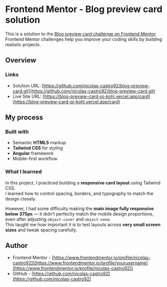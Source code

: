 # Frontend Mentor - Blog preview card solution

This is a solution to the [Blog preview card challenge on Frontend Mentor](https://www.frontendmentor.io/challenges/blog-preview-card-ckPaj01IcS). Frontend Mentor challenges help you improve your coding skills by building realistic projects.

## Overview


### Links

- Solution URL: [https://github.com/nicolas-castro92/blog-preview-card.git](https://github.com/nicolas-castro92/blog-preview-card.git)
- Live Site URL: [https://blog-preview-card-pi-kohl.vercel.app/card](https://blog-preview-card-pi-kohl.vercel.app/card)

## My process

### Built with

- Semantic **HTML5** markup  
- **Tailwind CSS** for styling  
- **Angular** framework  
- Mobile-first workflow  

### What I learned

In this project, I practiced building a **responsive card layout** using Tailwind CSS.  
I learned how to control spacing, borders, and typography to match the design closely.  

However, I had some difficulty making the **main image fully responsive below 375px** — it didn’t perfectly match the mobile design proportions, even after adjusting `object-cover` and `object-none`.  
This taught me how important it is to test layouts across **very small screen sizes** and tweak spacing carefully.  


## Author

- Frontend Mentor - [https://www.frontendmentor.io/profile/nicolas-castro92]([https://www.frontendmentor.io/profile/yourusername](https://www.frontendmentor.io/profile/nicolas-castro92))  
- GitHub - [https://github.com/nicolas-castro92](https://github.com/nicolas-castro92)  
